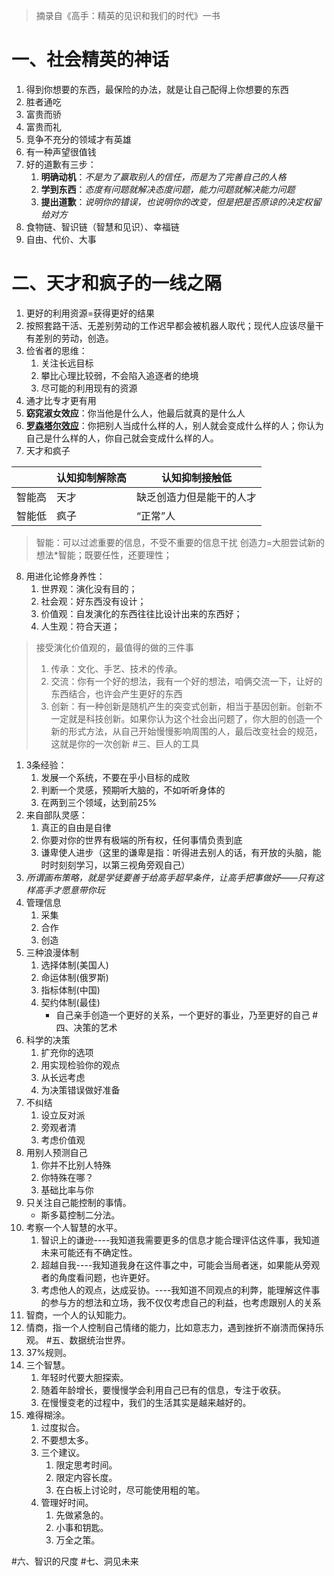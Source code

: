 > 摘录自《高手：精英的见识和我们的时代》一书
# 一、社会精英的神话
1. 得到你想要的东西，最保险的办法，就是让自己配得上你想要的东西
2. 胜者通吃
3. 富贵而骄
4. 富贵而礼
5. 竞争不充分的领域才有英雄
6. 有一种声望很值钱
7. 好的道歉有三步： 
    1. **明确动机**：*不是为了赢取别人的信任，而是为了完善自己的人格*
    2. **学到东西**：*态度有问题就解决态度问题，能力问题就解决能力问题*
    3. **提出道歉**：*说明你的错误，也说明你的改变，但是把是否原谅的决定权留给对方*
8. 食物链、智识链（智慧和见识）、幸福链
9. 自由、代价、大事
# 二、天才和疯子的一线之隔
1. 更好的利用资源=获得更好的结果
2. 按照套路干活、无差别劳动的工作迟早都会被机器人取代；现代人应该尽量干有差别的劳动，创造。
3. 俭省者的思维：
    1. 关注长远目标
    2. 攀比心理比较弱，不会陷入追逐者的绝境
    3. 尽可能的利用现有的资源
4. 通才比专才更有用
5. **窈窕淑女效应**：你当他是什么人，他最后就真的是什么人
6. **[罗森塔尔效应](!https://baike.baidu.com/item/%E7%BD%97%E6%A3%AE%E5%A1%94%E5%B0%94%E6%95%88%E5%BA%94/760838?fr=aladdin)**：你把别人当成什么样的人，别人就会变成什么样的人；你认为自己是什么样的人，你自己就会变成什么样的人。
7. 天才和疯子

|  |认知抑制解除高|认知抑制接触低|
|-|-|-|
|智能高|天才|缺乏创造力但是能干的人才|
|智能低|疯子|“正常”人|
> 智能：可以过滤重要的信息，不受不重要的信息干扰
> 创造力=大胆尝试新的想法*智能；既要任性，还要理性；
8. 用进化论修身养性：
    1. 世界观：演化没有目的；
    2. 社会观：好东西没有设计；
    3. 价值观：自发演化的东西往往比设计出来的东西好；
    4. 人生观：符合天道；
> 接受演化价值观的，最值得的做的三件事
> 1. 传承：文化、手艺、技术的传承。
> 2. 交流：你有一个好的想法，我有一个好的想法，咱俩交流一下，让好的东西结合，也许会产生更好的东西
> 3. 创新：有一种创新是随机产生的突变式创新，相当于基因创新。创新不一定就是科技创新。如果你认为这个社会出问题了，你大胆的创造一个新的形式方法，从自己开始慢慢影响周围的人，最后改变社会的规范，这就是你的一次创新
#三、巨人的工具
1. 3条经验：
    1. 发展一个系统，不要在乎小目标的成败
    2. 判断一个灵感，预期听大脑的，不如听听身体的
    3. 在两到三个领域，达到前25%
5. 来自部队灵感：
    1. 真正的自由是自律
    2. 你要对你的世界有极端的所有权，任何事情负责到底
    3. 谦卑使人进步（这里的谦卑是指：听得进去别人的话，有开放的头脑，能时时刻刻学习，以第三视角旁观自己）
6. *所谓画布策略，就是学徒要善于给高手超早条件，让高手把事做好——只有这样高手才愿意带你玩*
7. 管理信息
    1. 采集
    2. 合作
    3. 创造
8. 三种浪漫体制
    1. 选择体制(美国人)
    2. 命运体制(俄罗斯)
    3. 指标体制(中国)
    4. 契约体制(最佳)
         * 自己亲手创造一个更好的关系，一个更好的事业，乃至更好的自己
#四、决策的艺术
1. 科学的决策
     1. 扩充你的选项
     2. 用实现检验你的观点
     3. 从长远考虑
     4. 为决策错误做好准备
2. 不纠结
     1. 设立反对派
     2. 旁观者清
     3. 考虑价值观
3. 用别人预测自己
    1. 你并不比别人特殊
    2. 你特殊在哪？
    3. 基础比率与你
4. 只关注自己能控制的事情。
     * 斯多葛控制二分法。
5. 考察一个人智慧的水平。
    1. 智识上的谦逊----我知道我需要更多的信息才能合理评估这件事，我知道未来可能还有不确定性。
    2. 超越自我----我知道我身在这件事之中，可能会当局者迷，如果能从旁观者的角度看问题，也许更好。
    3. 考虑他人的观点，达成妥协。----我知道不同观点的利弊，能理解这件事的参与方的想法和立场，我不仅仅考虑自己的利益，也考虑跟别人的关系
6. 智商，一个人的认知能力。
7. 情商，指一个人控制自己情绪的能力，比如意志力，遇到挫折不崩溃而保持乐观。
#五、数据统治世界。
1. 37%规则。
2. 三个智慧。
    1. 年轻时代要大胆探索。
    2. 随着年龄增长，要慢慢学会利用自己已有的信息，专注于收获。
    3. 在慢慢变老的过程中，我们的生活其实是越来越好的。
3. 难得糊涂。
    1. 过度拟合。
    2. 不要想太多。
    3. 三个建议。
        1. 限定思考时间。
        2. 限定内容长度。
        3. 在白板上讨论时，尽可能使用粗的笔。
    2. 管理好时间。
        1. 先做紧急的。
        2. 小事和钥匙。
        3. 万全之策。

#六、智识的尺度
#七、洞见未来

